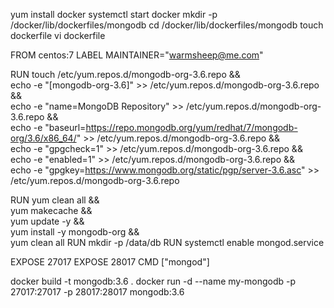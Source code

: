 yum install docker
systemctl start docker
mkdir -p /docker/lib/dockerfiles/mongodb
cd /docker/lib/dockerfiles/mongodb
touch dockerfile
vi dockerfile

FROM centos:7
LABEL MAINTAINER="warmsheep@me.com"

RUN touch /etc/yum.repos.d/mongodb-org-3.6.repo && \
echo -e "[mongodb-org-3.6]" >> /etc/yum.repos.d/mongodb-org-3.6.repo && \
echo -e "name=MongoDB Repository" >> /etc/yum.repos.d/mongodb-org-3.6.repo && \
echo -e "baseurl=https://repo.mongodb.org/yum/redhat/7/mongodb-org/3.6/x86_64/" >> /etc/yum.repos.d/mongodb-org-3.6.repo && \
echo -e "gpgcheck=1" >> /etc/yum.repos.d/mongodb-org-3.6.repo && \
echo -e "enabled=1" >> /etc/yum.repos.d/mongodb-org-3.6.repo && \
echo -e "gpgkey=https://www.mongodb.org/static/pgp/server-3.6.asc" >> /etc/yum.repos.d/mongodb-org-3.6.repo

RUN yum clean all && \
    yum makecache && \
    yum update -y && \
    yum install -y mongodb-org && \
    yum clean all
RUN mkdir -p /data/db
RUN systemctl enable mongod.service

EXPOSE 27017
EXPOSE 28017
CMD ["mongod"]

docker build -t mongodb:3.6 .
docker run -d --name my-mongodb -p 27017:27017 -p 28017:28017 mongodb:3.6
